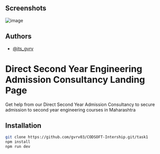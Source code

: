 
## Screenshots
![image](https://github.com/gvrv03/CODSOFT-Intership/assets/129073397/4f76c41b-1d27-46c9-949b-fcb4dfc0a238)


## Authors

- [@its_gvrv](https://www.instagram.com/its_gvrv)

# Direct Second Year Engineering Admission Consultancy Landing Page
Get help from our Direct Second Year Admission Consultancy to secure admission to second year engineering courses in Maharashtra


## Installation

```bash
git clone https://github.com/gvrv03/CODSOFT-Intership.git/task1
npm install 
npm run dev
```
    
